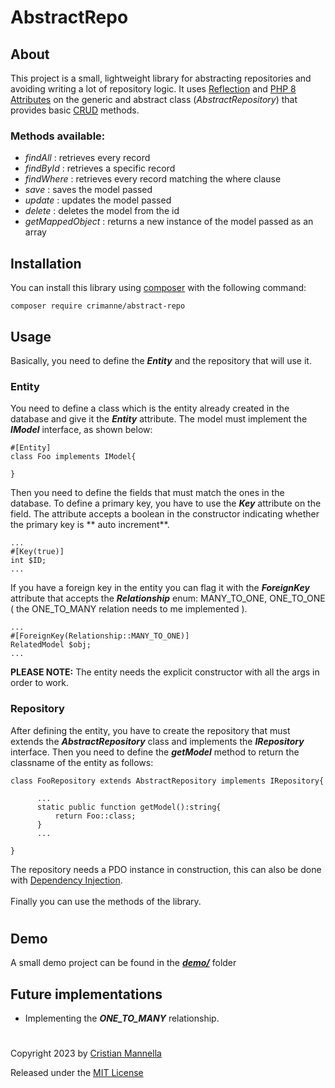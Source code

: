 
# AbstractRepo


## About

This  project is a small, lightweight  library for abstracting repositories  and avoiding writing a lot of repository logic. It uses [Reflection](https://www.php.net/manual/en/book.reflection.php) and [PHP 8 Attributes](https://www.php.net/manual/en/language.attributes.overview.php) on the generic and abstract class (*AbstractRepository*) that provides basic [CRUD](https://en.wikipedia.org/wiki/Create,_read,_update_and_delete) methods.

### Methods available:
- *findAll* :   retrieves every record
- *findById* : retrieves a specific record
- *findWhere* : retrieves every record matching the where clause
- *save* : saves the model passed
- *update* : updates the model passed
- *delete* : deletes the model from the id
- *getMappedObject* : returns a new instance of the model passed as an array


## Installation

You can install this library using [composer](https://getcomposer.org/) with the
following command:

```
composer require crimanne/abstract-repo
```


## Usage

Basically, you need to define the ***Entity*** and the repository that will use it.

### Entity
You  need to define a class  which is the entity already created in the database and give it the ***Entity*** attribute. The model must implement the ***IModel*** interface, as shown below:
```
#[Entity]
class Foo implements IModel{

}
```
Then you need to define the fields that must match the ones in the database.
To define a primary key, you have to use the ***Key*** attribute on the field. The attribute accepts a boolean in the constructor indicating whether the primary key is ** auto increment**.
```
...
#[Key(true)]
int $ID;
...
```
If you have a foreign key in the entity you can flag it with the ***ForeignKey*** attribute that accepts the ***Relationship*** enum: MANY_TO_ONE, ONE_TO_ONE ( the ONE_TO_MANY relation needs to me implemented ).
```
...
#[ForeignKey(Relationship::MANY_TO_ONE)]
RelatedModel $obj;
...
```

**PLEASE NOTE:** The entity needs the explicit constructor with all the args in order to work.

### Repository
After defining the entity, you have to create the repository that must extends the ***AbstractRepository*** class and implements the ***IRepository*** interface.
Then you need to define the ***getModel*** method to return the classname of the entity as follows:
```
class FooRepository extends AbstractRepository implements IRepository{
      
      ...
      static public function getModel():string{
	      return Foo::class;
      }
	  ...
	  
}
```
The repository needs a PDO instance in construction, this can also be done with [Dependency Injection](https://php-di.org/doc/understanding-di.html).
\
\
Finally you can use the methods of the library.
#

## Demo

A small demo project can be found in the ***[demo/](demo/)*** folder

## Future implementations

- Implementing the ***ONE_TO_MANY*** relationship.

#
Copyright 2023 by [Cristian Mannella](http://www.cristianmannella.it)

Released under the [MIT License](LICENSE)
